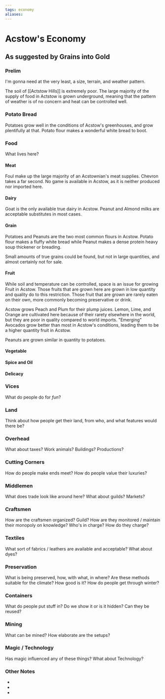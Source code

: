 ```yaml
---
tags: economy
aliases:
---
```


# Acstow's Economy
## As suggested by Grains into Gold
### Prelim
I'm gonna need at the very least, a size, terrain, and weather pattern.

The soil of [[Actstow Hills]] is extremely poor. The large majority of the supply of food in Actstow is grown underground, meaning that the pattern of weather is of no concern and heat can be controlled well.

### Potato Bread
Potatoes grow well in the conditions of Acstow's greenhouses, and grow plentifully at that. Potato flour makes a wonderful white bread to boot.

### Food
What lives here?
#### Meat
Foul make up the large majority of an Acstownian's meat supplies. Chevron takes a far second. No game is available in Acstow, as it is neither produced nor imported here.

#### Dairy
Goat is the only available true dairy in Acstow. Peanut and Almond milks are acceptable substitutes in most cases.

#### Grain
Potatoes and Peanuts are the two most common flours in Acstow. Potato flour makes a fluffy white bread while Peanut makes a dense protein heavy soup thickener or breading.

Small amounts of true grains could be found, but not in large quantities, and almost certainly not for sale.

#### Fruit
While soil and temperature can be controlled, space is an issue for growing Fruit in Acstow. Those fruits that are grown here are grown in low quantity and quality do to this restriction. Those fruit that are grown are rarely eaten on their own, more commonly becoming preservative or drink. 

Acstow grows Peach and Plum for their plump juices. Lemon, Lime, and Orange are cultivated here because of their rarety elsewhere in the world, but they are poor in quality compared to world imports. "Emerging" Avocados grow better than most in Acstow's conditions, leading them to be a higher quantity fruit in Acstow.

Peanuts are grown similar in quantity to potatoes.

#### Vegetable
#### Spice and Oil
#### Delicacy

### Vices
What do people do for *fun*?

### Land
Think about how people get their land, from who, and what features would there be?

### Overhead
What about taxes? Work animals? Buildings? Productions?

### Cutting Corners
How do people make ends meet? How do people value their luxuries?

### Middlemen
What does trade look like around here? What about guilds? Markets?

### Craftsmen
How are the craftsmen organized? Guild? How are they monitored / maintain their monopoly on knowledge? Who's in charge? How do they charge?

### Textiles
What sort of fabrics / leathers are available and acceptable? What about dyes?

### Preservation
What is being preserved, how, with what, in where? Are these methods suitable for the climate? How good is it? How do people get through winter? 

### Containers
What do people put stuff in? Do we show it or is it hidden? Can they be reused?

### Mining
What can be mined? How elaborate are the setups?

### Magic / Technology
Has magic influenced any of these things? What about Technology?

### Other Notes
- 
- 
- 
